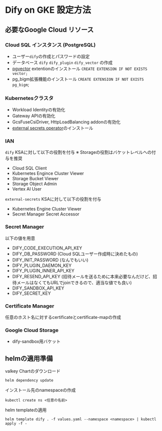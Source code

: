 # Dify on GKE 設定方法

## 必要なGoogle Cloud リソース

### Cloud SQL インスタンス (PostgreSQL)

- ユーザー`dify`の作成とパスワードの設定
- データベース `dify` `dify_plugin` `dify_vector` の作成
- [pgvector](https://cloud.google.com/blog/ja/products/databases/faster-similarity-search-performance-with-pgvector-indexes?hl=ja) extentionのインストール `CREATE EXTENSION IF NOT EXISTS vector;`
- pg_bigm拡張機能のインストール `CREATE EXTENSION IF NOT EXISTS pg_bigm`;

### Kubernetesクラスタ

- Workload Identityの有効化
- Gateway APIの有効化
- GcsFuseCsiDriver, HttpLoadBalancing addonの有効化
- [external secrets operator](https://external-secrets.io/latest/)のインストール

### IAN

`dify` KSAに対して以下の役割を付与
※ Storageの役割はバケットレベルへの付与を推奨

- Cloud SQL Client
- Kubernetes Engince Cluster Viewer
- Storage Bucket Viewer
- Storage Object Admin
- Vertex AI User

`external-secrets` KSAに対して以下の役割を付与

- Kubernetes Engine Cluster Viewer
- Secret Manager Secret Accessor

### Secret Manager

以下の値を用意

- DIFY_CODE_EXECUTION_API_KEY
- DIFY_DB_PASSWORD (Cloud SQLユーザー作成時に決めたもの)
- DIFY_INIT_PASSWORD (なんでもいい)
- DIFY_PLUGIN_DAEMON_KEY
- DIFY_PLUGIN_INNER_API_KEY
- DIFY_RESEND_API_KEY (招待メールを送るために本来必要なんだけど、招待メールはなくてもURLでjoinできるので、適当な値でも良い)
- DIFY_SANDBOX_API_KEY
- DIFY_SECRET_KEY

### Certificate Manager

任意のホスト名に対するcertificateとcertificate-mapの作成

### Google Cloud Storage

- dify-sandbox用バケット

## helmの適用準備

valkey Chartのダウンロード

```
helm dependency update
```

インストール先のnamespaceの作成

```
kubectl create ns <任意の名前>
```

helm templateの適用

```
helm template dify . -f values.yaml --namespace <namespace> | kubectl apply -f -
```